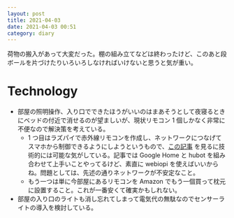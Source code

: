 ```yaml
---
layout: post
title: 2021-04-03
date: 2021-04-03 00:51
category: diary
---
```


荷物の搬入があって大変だった。棚の組み立てなどは終わったけど、このあと段ボールを片づけたりいろいろしなければいけないと思うと気が重い。

# Technology
- 部屋の照明操作、入り口でできたほうがいいのはまあそうとして夜寝るときにベッドの付近で消せるのが望ましいが、現状リモコン 1 個しかなく非常に不便なので解決策を考えている。
  - 1 つ目はラズパイで赤外線リモコンを作成し、ネットワークにつなげてスマホから制御できるようにしようというもので、[この記事](https://qiita.com/takjg/items/e6b8af53421be54b62c9) を見るに技術的には可能な気がしている。記事では Google Home と hubot を組み合わせて上手いことやってるけど、素直に webiopi を使えばいいからね。問題としては、先述の通りネットワークが不安定なこと。
  - もう一つは単に今部屋にあるリモコンを Amazon でもう一個買って枕元に設置すること。これが一番安くて確実かもしれない。
- 部屋の入り口のライトも消し忘れてしまって電気代の無駄なのでセンサーライトの導入を検討している。